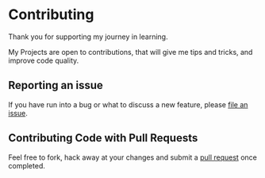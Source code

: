 # Contributing

Thank you for supporting my journey in learning.

My Projects are open to contributions, that will give me tips and tricks,
and improve code quality.

## Reporting an issue

If you have run into a bug or what to discuss a new feature, please
[file an issue](https://github.com/gmskazi/pdfmc/issue).

## Contributing Code with Pull Requests

Feel free to fork, hack away at your changes and submit a
[pull request](https://github.com/gmskazi/pdfmc/pulls) once completed.
